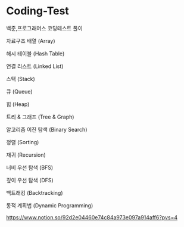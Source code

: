 # Coding-Test
백준,프로그래머스 코딩테스트 풀이


자료구조
배열 (Array)

해시 테이블 (Hash Table)

연결 리스트 (Linked List)

스택 (Stack)

큐 (Queue)

힙 (Heap)

트리 & 그래프 (Tree & Graph)

알고리즘
이진 탐색 (Binary Search)

정렬 (Sorting)

재귀 (Recursion)

너비 우선 탐색 (BFS)

깊이 우선 탐색 (DFS)

백트래킹 (Backtracking)

동적 계획법 (Dynamic Programming)

https://www.notion.so/92d2e04460e74c84a973e097a914aff6?pvs=4
